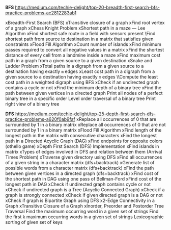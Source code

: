 **BFS** https://medium.com/techie-delight/top-20-breadth-first-search-bfs-practice-problems-ac2812283ab1

xBreadth-First Search (BFS)
xTransitive closure of a graph
xFind root vertex of a graph
xChess Knight Problem 
xShortest path in a maze — Lee Algorithm
xFind shortest safe route in a field with sensors present
\Find shortest path from source to destination in a matrix that satisfies given constraints 
xFlood Fill Algorithm
xCount number of islands
xFind minimum passes required to convert all negative values in a matrix
xFind the shortest distance of every cell from a landmine inside a maze
xFind maximum cost path in a graph from a given source to a given destination
xSnake and Ladder Problem
xTotal paths in a digraph from a given source to a destination having exactly `m` edges
xLeast cost path in a digraph from a given source to a destination having exactly `m` edges
\\\Compute the least cost path in a weighted digraph using BFS
xCheck if an undirected graph contains a cycle or not
xFind the minimum depth of a binary tree
xFind the path between given vertices in a directed graph
Print all nodes of a perfect binary tree in a specific order
Level order traversal of a binary tree
Print right view of a binary tree


**DFS** https://medium.com/techie-delight/top-25-depth-first-search-dfs-practice-problems-a620f0ab9faf
xReplace all occurrences of 0 that are surrounded by 1 in a binary matrix
xReplace all occurrences of 0 that are not surrounded by 1 in a binary matrix
xFlood Fill Algorithm
xFind length of the longest path in the matrix with consecutive characters
xFind the longest path in a Directed Acyclic Graph (DAG)
xFind endpoints for opposite colors (othello game) 
xDepth First Search (DFS) Implementation
xFind islands in matrix 
xTypes of edges involved in DFS and relation between them (Arrival Times Problem)
xTraverse given directory using DFS 
xFind all occurrences of a given string in a character matrix (dfs+backtrack)
xGenerate list of possible words from a character matrix (dfs+backtrack)
xFind the path between given vertices in a directed graph (dfs+backtrack)
xFind cost of the shortest path in DAG using one pass of Bellman-Ford
xFind cost of the longest path in DAG
xCheck if undirected graph contains cycle or not
xCheck if undirected graph is a Tree (Acyclic Connected Graph)
xCheck if a graph is strongly connected 
xCheck if given directed graph is a DAG or not
xCheck if graph is Bipartite Graph using DFS
x2-Edge Connectivity in a Graph
xTransitive Closure of a Graph
xInorder, Preorder and Postorder Tree Traversal
 Find the maximum occurring word in a given set of strings
 Find the first k maximum occurring words in a given set of strings
 Lexicographic sorting of given set of keys